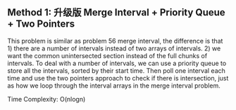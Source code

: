 ## Method 1: 升级版 Merge Interval + Priority Queue + Two Pointers

This problem is similar as problem 56 merge interval, the difference is that 1) there are a number of intervals instead of two arrays of intervals. 2) 
we want the common unintersected section instead of the full chunks of intervals. To deal with a number of intervals, we can use a priority queue to store
all the intervals, sorted by their start time. Then poll one interval each time and use the two pointers approach to check if there is intersection, just 
as how we loop through the interval arrays in the merge interval problem.

Time Complexity: O(nlogn)
